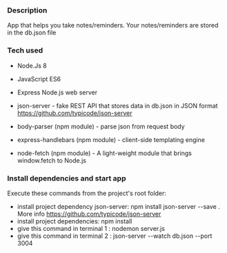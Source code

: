 ### Description

App that helps you take notes/reminders. Your notes/reminders are stored in the db.json file

### Tech used

- Node.Js 8

- JavaScript ES6

- Express Node.js web server

- json-server - fake REST API that stores data in db.json in JSON format https://github.com/typicode/json-server 

- body-parser (npm module) - parse json from request body

- express-handlebars (npm module) - client-side templating engine

- node-fetch (npm module) - A light-weight module that brings window.fetch to Node.js

### Install dependencies and start app

Execute these commands from the project's root folder:
- install project dependency json-server:  npm install json-server --save . More info https://github.com/typicode/json-server
- install project dependencies: npm install
- give this command in terminal 1 : nodemon server.js
- give this command in terminal 2 : json-server --watch db.json --port 3004
